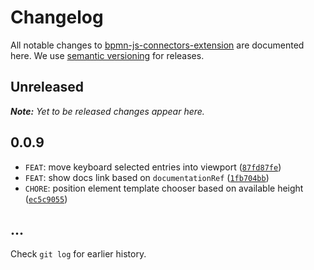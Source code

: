 # Changelog

All notable changes to [bpmn-js-connectors-extension](https://github.com/bpmn-io/bpmn-js-connectors-extension) are documented here. We use [semantic versioning](http://semver.org/) for releases.

## Unreleased

___Note:__ Yet to be released changes appear here._

## 0.0.9

* `FEAT`: move keyboard selected entries into viewport ([`87fd87fe`](https://github.com/bpmn-io/bpmn-js-connectors-extension/commit/87fd87feca03a4d0e40c1e69c2c7001df67ced98))
* `FEAT`: show docs link based on `documentationRef` ([`1fb704bb`](https://github.com/bpmn-io/bpmn-js-connectors-extension/commit/1fb704bb55e345114e6dee68f3bab48ccc9e632b))
* `CHORE`: position element template chooser based on available height ([`ec5c9055`](https://github.com/bpmn-io/bpmn-js-connectors-extension/commit/ec5c90550418b043faf3c2a257d4e2872d499884))

## ...

Check `git log` for earlier history.